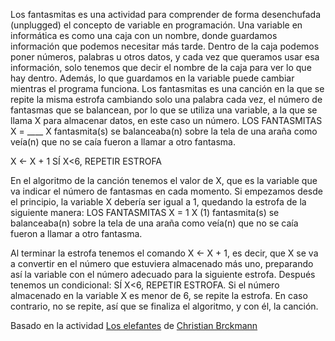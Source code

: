 Los fantasmitas es una actividad para comprender de forma desenchufada (unplugged) el concepto de variable en programación. 
Una variable en informática es como una caja con un nombre, donde guardamos información que podemos necesitar más tarde. Dentro de la caja podemos poner números, palabras u otros datos, y cada vez que queramos usar esa información, solo tenemos que decir el nombre de la caja para ver lo que hay dentro. Además, lo que guardamos en la variable puede cambiar mientras el programa funciona. 
Los fantasmitas es una canción en la que se repite la misma estrofa cambiando solo una palabra cada vez, el número de fantasmas que se balancean, por lo que se utiliza una variable, a la que se llama X para almacenar datos, en este caso un número.
LOS FANTASMITAS
X = ____
X fantasmita(s) se balanceaba(n)
sobre la tela de una araña
como veía(n) que no se caía
fueron a llamar a otro fantasma.

X ← X + 1
SÍ X<6, REPETIR ESTROFA 

En el algoritmo de la canción tenemos el valor de X, que es la variable que va indicar el número de fantasmas en cada momento. Si empezamos desde el principio, la variable X debería ser igual a 1, quedando la estrofa de la siguiente manera:
LOS FANTASMITAS
X = 1
X (1) fantasmita(s) se balanceaba(n)
sobre la tela de una araña
como veía(n) que no se caía
fueron a llamar a otro fantasma.

Al terminar la estrofa tenemos el comando X ← X + 1, es decir, que X se va a convertir en el número que estuviera almacenado más uno, preparando así la variable con el número adecuado para la siguiente estrofa.
Después tenemos un condicional: SÍ X<6, REPETIR ESTROFA. Si el número almacenado en la variable X es menor de 6, se repite la estrofa. En caso contrario, no se repite, así que se finaliza el algoritmo, y con él, la canción.


Basado en la actividad [Los elefantes](https://www.computacional.com.br/atividades_download/esp/05-Los-Elefantes.rar) de [Christian Brckmann](https://www.instagram.com/stories/christian.brackmann/)
